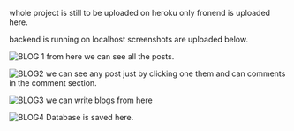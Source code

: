 whole project is still to be uploaded on heroku only fronend is uploaded here.

backend is running on localhost screenshots are uploaded below.



![BLOG 1](https://user-images.githubusercontent.com/49159994/81467571-214f0d80-91f7-11ea-9f72-c88a34ce51a9.JPG)
from here we can see all the posts.


![BLOG2](https://user-images.githubusercontent.com/49159994/81467618-80ad1d80-91f7-11ea-8a84-c9849140a162.JPG)
we can see any post just by clicking one them and can comments in the comment section.

![BLOG3](https://user-images.githubusercontent.com/49159994/81467647-b9e58d80-91f7-11ea-879d-8d92eab28d30.JPG)
we can write blogs from here

![BLOG4](https://user-images.githubusercontent.com/49159994/81467672-f6b18480-91f7-11ea-8683-a06c7fb9172f.JPG)
Database is saved here.
